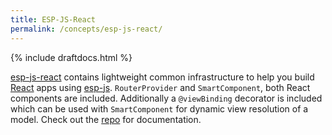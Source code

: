```yaml
---
title: ESP-JS-React
permalink: /concepts/esp-js-react/
---
```


{% include draftdocs.html %}

[esp-js-react](https://github.com/esp/esp-js-react) contains lightweight common infrastructure to help you build [React](https://facebook.github.io/react/) apps using [esp-js](https://github.com/esp/esp-js).
`RouterProvider` and `SmartComponent`, both React components are included. 
Additionally a `@viewBinding` decorator is included which can be used with `SmartComponent` for dynamic view resolution of a model. Check out the [repo](https://github.com/esp/esp-js-react) for documentation. 